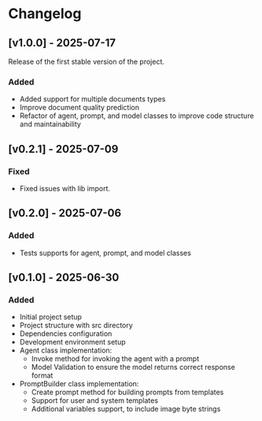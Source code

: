 # Changelog

## [v1.0.0] - 2025-07-17

Release of the first stable version of the project.

### Added
- Added support for multiple documents types
- Improve document quality prediction
- Refactor of agent, prompt, and model classes to improve code structure and maintainability

## [v0.2.1] - 2025-07-09

### Fixed
- Fixed issues with lib import.

## [v0.2.0] - 2025-07-06

### Added
- Tests supports for agent, prompt, and model classes

## [v0.1.0] - 2025-06-30

### Added
- Initial project setup
- Project structure with src directory
- Dependencies configuration
- Development environment setup
- Agent class implementation:
  - Invoke method for invoking the agent with a prompt
  - Model Validation to ensure the model returns correct response format
- PromptBuilder class implementation:
    - Create prompt method for building prompts from templates
    - Support for user and system templates
    - Additional variables support, to include image byte strings